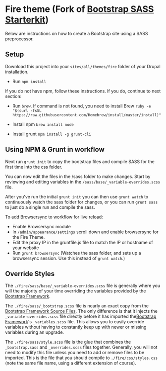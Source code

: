 <!-- @file Instructions for subtheming using the Sass Starterkit. -->
<!-- @defgroup subtheme_sass -->
<!-- @ingroup subtheme -->

# Fire theme (Fork of [Bootstrap SASS Starterkit])

Below are instructions on how to create a Bootstrap site using a SASS preprocessor.

## Setup
Download this project into your `sites/all/themes/fire` folder of your Drupal installation.

-  Run `npm install`

If you do not have npm, follow these instructions. If you do, continue to next section:

- Run `brew`. If command is not found, you need to install Brew
`ruby -e "$(curl -fsSL https://raw.githubusercontent.com/Homebrew/install/master/install)"`

- Install npm
`brew install node`

- Install grunt
`npm install -g grunt-cli`


## Using NPM & Grunt in workflow

Next run `grunt init` to copy the bootstrap files and compile SASS for the first time into the css folder.

You can now edit the files in the /sass folder to make changes. Start by reviewing and editing variables in the `/sass/base/_variable-overrides.scss` file.

After you've run the initial `grunt init` you can then use `grunt watch` to continuously watch the sass folder for changes, or you can run `grunt sass` to just do a single run and compile the sass.

To add Browsersync to workflow for live reload:

- Enable Browsersync module
- In `/admin/appearance/settings` scroll down and enable browsersync for the Fire Theme.
- Edit the proxy IP in the gruntfile.js file to match the IP or hostname of your website
- Run `grunt browsersync` (Watches the sass folder, and sets up a browsersync session. Use this instead of `grunt watch`.)

## Override Styles
The `./fire/sass/base/_variable-overrides.scss` file is generally where you will
the majority of your time overriding the variables provided by the [Bootstrap
Framework].

The `./fire/sass/_bootstrap.scss` file is nearly an exact copy from the
[Bootstrap Framework Source Files]. The only difference is that it injects the
`_variable-overrides.scss` file directly before it has imported the[Bootstrap
Framework]'s `_variables.scss` file. This allows you to easily override variables
without having to constantly keep up with newer or missing variables during an
upgrade.

The `./fire/sass/style.scss` file is the glue that combines the
`_bootstrap.sass` and `_overrides.scss` files together. Generally, you will not
need to modify this file unless you need to add or remove files to be imported.
This is the file that you should compile to `./fire/css/styles.css` (note
the same file name, using a different extension of course).


[Bootstrap Framework]: http://getbootstrap.com
[Bootstrap Framework Source Files]: https://github.com/twbs/bootstrap/releases
[SASS]: http://sass-lang.com/
[Bootstrap SASS Starterkit]: https://www.drupal.org/sandbox/wrender/2627564
